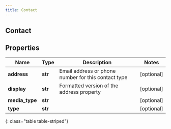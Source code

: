 ```yaml
---
title: Contact
---
```

## Contact

## Properties

|Name | Type | Description | Notes|
|------------ | ------------- | ------------- | -------------|
| **address** | **str** | Email address or phone number for this contact type | [optional] |
| **display** | **str** | Formatted version of the address property | [optional] |
| **media_type** | **str** |  | [optional] |
| **type** | **str** |  | [optional] |
{: class="table table-striped"}


